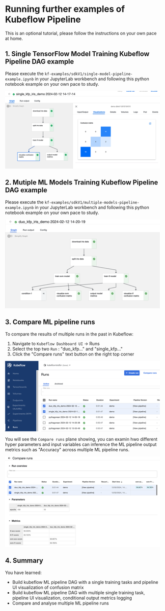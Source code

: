 # Running further examples of Kubeflow Pipeline

This is an optional tutorial, please follow the instructions on your own pace at home.

## 1. Single TensorFlow Model Training Kubeflow Pipeline DAG example 

Please execute the `kf-examples/sdkV1/single-model-pipeline-example.ipynb` in your JupyterLab workbench and following this python notebook example on your own pace to study.

![](./images/pipeline3_single_model_training_dag.png)

## 2. Mutiple ML Models Training Kubeflow Pipeline DAG example 

Please execute the `kf-examples/sdkV1/multiple-models-pipeline-example.ipynb` in your JupyterLab workbench and following this python notebook example on your own pace to study.

![](./images/pipeline3_multi_models_training_dag.png)

## 3. Compare ML pipeline runs

To compare the results of multiple runs in the past in Kubeflow:

1. Navigate to `Kubeflow Dashboard UI` -> Runs
2. Select the top two `Run` : "duo_kfp..." and "single_kfp..."
3. Click the "Compare runs" text button on the right top corner

![](./images/pipeline3_compare_runs_start.png)

You will see the `Compare runs` plane showing, you can examin hwo different hyper parameters and input variables can inference the ML pipeline output metrics such as "Accuracy" across multiple ML pipeline runs.

![](./images/pipeline3_compare_runs_overview.png)

## 4. Summary

You have learned:
* Build kubeflow ML pipeline DAG with a single training tasks and pipeline UI visualization of confusion matrix
* Build kubeflow ML pipeline DAG with multiple single training task, pipeline UI visualization, conditional output metrics logging
* Compare and analyse multiple ML pipeline runs
